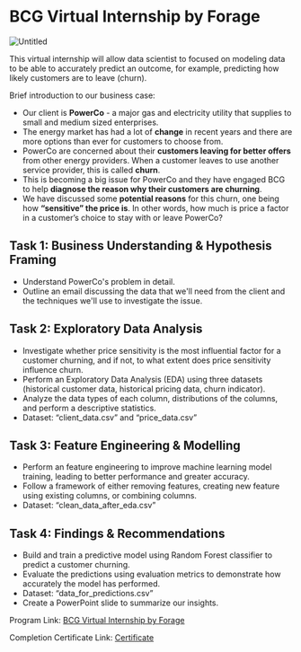 # BCG Virtual Internship by Forage
![Untitled](https://github.com/user-attachments/assets/ecc75737-6744-4146-878e-10e1fdd1e4ee)

This virtual internship will allow data scientist to focused on modeling data to be able to accurately predict an outcome, for example, predicting how likely customers are to leave (churn). 

Brief introduction to our business case:
- Our client is **PowerCo** - a major gas and electricity utility that supplies to small and medium sized enterprises.
- The energy market has had a lot of **change** in recent years and there are more options than ever for customers to choose from.
- PowerCo are concerned about their **customers leaving for better offers** from other energy providers. When a customer leaves to use another service provider, this is called **churn**.
- This is becoming a big issue for PowerCo and they have engaged BCG to help **diagnose the reason why their customers are churning**.
- We have discussed some **potential reasons** for this churn, one being how **“sensitive” the price is**. In other words, how much is price a factor in a customer’s choice to stay with or leave PowerCo?

## Task 1: Business Understanding & Hypothesis Framing
- Understand PowerCo's problem in detail.
- Outline an email discussing the data that we'll need from the client and the techniques we'll use to investigate the issue.

## Task 2: Exploratory Data Analysis
- Investigate whether price sensitivity is the most influential factor for a customer churning, and if not, to what extent does price sensitivity influence churn.
- Perform an Exploratory Data Analysis (EDA) using three datasets (historical customer data, historical pricing data, churn indicator).
- Analyze the data types of each column, distributions of the columns, and perform a descriptive statistics.
- Dataset: “client_data.csv” and “price_data.csv”

## Task 3: Feature Engineering & Modelling
- Perform an feature engineering to improve machine learning model training, leading to better performance and greater accuracy.
- Follow a framework of either removing features, creating new feature using existing columns, or combining columns.
- Dataset: “clean_data_after_eda.csv”

## Task 4: Findings & Recommendations
- Build and train a predictive model using Random Forest classifier to predict a customer churning.
- Evaluate the predictions using evaluation metrics to demonstrate how accurately the model has performed.
- Dataset: “data_for_predictions.csv”
- Create a PowerPoint slide to summarize our insights.

Program Link: [BCG Virtual Internship by Forage](https://www.theforage.com/simulations/bcg/data-science-ccdz)

Completion Certificate Link: [Certificate](https://forage-uploads-prod.s3.amazonaws.com/completion-certificates/BCG%20/Tcz8gTtprzAS4xSoK_BCG_EGvLTebvyQTmQtdRq_1720369420537_completion_certificate.pdf)
